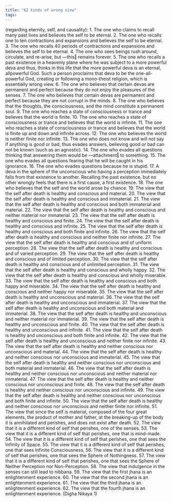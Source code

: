 ```yaml
---
title: "62 kinds of wrong view"
tags: 
---
```


(regarding eternity, self, and causality): 1. The one who claims to recall many past lives and believes the self to be eternal. 2. The one who recalls one to ten contractions and expansions and believes the self to be eternal. 3. The one who recalls 40 periods of contractions and expansions and believes the self to be eternal. 4. The one who sees beings rush around, circulate, and re-arise, but ―this‖ remains forever. 5. The one who recalls a past existence in a heavenly plane where he was subject to a more powerful deva and thus, thinks in this life that the more powerful deva is an eternal, allpowerful God. Such a person proclaims that deva to be the one-all-powerful God, creating or following a mono-theist religion, which is essentially wrong view. 6. The one who believes that certain devas are permanent and perfect because they do not enjoy the pleasures of the senses. 7. The one who believes that certain devas are permanent and perfect because they are not corrupt in the minds. 8. The one who believes that the thoughts, the consciousness, and the mind constitute a permanent soul. 9. The one who reaches a state of consciousness or trance and believes that the world is finite. 10. The one who reaches a state of consciousness or trance and believes that the world is infinite. 11. The one who reaches a state of consciousness or trance and believes that the world is finite up and down and infinite across. 12. The one who believes the world is neither finite nor infinite. 13. The one who does not know and will not say if anything is good or bad, thus evades answers, believing good or bad can not be known (such as an agnostic). 14. The one who evades all questions thinking that answering them would be ―attachment‖ to something. 15. The one who evades all questions fearing that he will be caught in his ignorance. 16. The one who evades questions because he is stupid. 17. A deva in the sphere of the unconscious who having a perception immediately falls from that existence to another. Recalling the past existence, but no other wrongly feels that there is a first cause, a first existence. 18. The one who believes that the self and the world arose by chance. 19. The view that the self after death is healthy and conscious and material. 20. The view that the self after death is healthy and conscious and immaterial. 21. The view that the self after death is healthy and conscious and both immaterial and material. 22. The view that the self after death is healthy and conscious and neither material nor immaterial. 23. The view that the self after death is healthy and conscious and finite. 24. The view that the self after death is healthy and conscious and infinite. 25. The view that the self after death is healthy and conscious and both finite and infinite. 26. The view that the self after death is healthy and conscious and neither finite nor infinite. 27. The view that the self after death is healthy and conscious and of uniform perception. 28. The view that the self after death is healthy and conscious and of varied perception. 29. The view that the self after death is healthy and conscious and of limited perception. 30. The view that the self after death is healthy and conscious and of unlimited perception. 31. The view that the self after death is healthy and conscious and wholly happy. 32. The view that the self after death is healthy and conscious and wholly miserable. 33. The view that the self after death is healthy and conscious and both happy and miserable. 34. The view that the self after death is healthy and conscious and neither happy nor miserable. 35. The view that the self after death is healthy and unconscious and material. 36. The view that the self after death is healthy and unconscious and immaterial. 37. The view that the self after death is healthy and unconscious and both material and immaterial. 38. The view that the self after death is healthy and unconscious and neither material nor immaterial. 39. The view that the self after death is healthy and unconscious and finite. 40. The view that the self after death is healthy and unconscious and infinite. 41. The view that the self after death is healthy and unconscious and both finite and infinite. 42. The view that the self after death is healthy and unconscious and neither finite nor infinite. 43. The view that the self after death is healthy and neither conscious nor unconscious and material. 44. The view that the self after death is healthy and neither conscious nor unconscious and immaterial. 45. The view that the self after death is healthy and neither conscious nor unconscious and both material and immaterial. 46. The view that the self after death is healthy and neither conscious nor unconscious and neither material nor immaterial. 47. The view that the self after death is healthy and neither conscious nor unconscious and finite. 48. The view that the self after death is healthy and neither conscious nor unconscious and infinite. 49. The view that the self after death is healthy and neither conscious nor unconscious and both finite and infinite. 50. The view that the self after death is healthy and neither conscious nor unconscious and neither finite nor infinite. 51. The view that since the self is material, composed of the four great elements, the product of mother and father, at the breaking-up of the body it is annihilated and perishes, and does not exist after death. 52. The view that it is a different kind of self that perishes, one of the senses. 53. The view that it is a different kind of self that perishes, one that is mind-made. 54. The view that it is a different kind of self that perishes, one that sees the Infinity of Space. 55. The view that it is a different kind of self that perishes, one that sees Infinite Consciousness, 56. The view that it is a different kind of self that perishes, one that sees the Sphere of Nothingness. 57. The view that it is a different kind of self that perishes, one that sees the Sphere of Neither Perception nor Non-Perception. 58. The view that indulgence in the senses can still lead to nibbana. 59. The view that the first jhana is an enlightenment experience. 60. The view that the second jhana is an enlightenment experience. 61. The view that the third jhana is an enlightenment experience. 62. The view that the fourth jhana is an enlightenment experience. (Digha Nikaya 1)